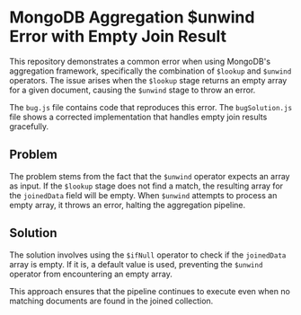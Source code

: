 # MongoDB Aggregation $unwind Error with Empty Join Result

This repository demonstrates a common error when using MongoDB's aggregation framework, specifically the combination of `$lookup` and `$unwind` operators. The issue arises when the `$lookup` stage returns an empty array for a given document, causing the `$unwind` stage to throw an error.

The `bug.js` file contains code that reproduces this error. The `bugSolution.js` file shows a corrected implementation that handles empty join results gracefully.

## Problem

The problem stems from the fact that the `$unwind` operator expects an array as input. If the `$lookup` stage does not find a match, the resulting array for the `joinedData` field will be empty. When `$unwind` attempts to process an empty array, it throws an error, halting the aggregation pipeline.

## Solution

The solution involves using the `$ifNull` operator to check if the `joinedData` array is empty. If it is, a default value is used, preventing the `$unwind` operator from encountering an empty array.

This approach ensures that the pipeline continues to execute even when no matching documents are found in the joined collection.